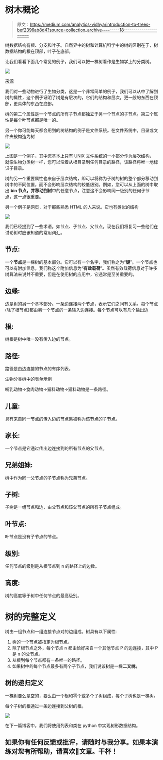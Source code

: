 # 树木概论

> 原文：<https://medium.com/analytics-vidhya/introduction-to-trees-bef2396ab8d4?source=collection_archive---------18----------------------->

树数据结构有根、分支和叶子。自然界中的树和计算机科学中的树的区别在于，树数据结构的根在顶部，叶子在底部。

让我们看看下面几个常见的例子，我们可以把一棵树看作是生物学上的分类树。

![](img/591e83115aae1df05049272f9a02958f.png)

[来源](https://www.google.com/url?sa=i&url=https%3A%2F%2Frunestone.academy%2Frunestone%2Fbooks%2Fpublished%2Fpythonds%2FTrees%2FExamplesofTrees.html&psig=AOvVaw1JFNLnFRhcPfqFMO_j7sJQ&ust=1610867047569000&source=images&cd=vfe&ved=0CAMQjB1qFwoTCIDq4cPxn-4CFQAAAAAdAAAAABAD)

我们对一些动物进行了生物分类，这是一个非常简单的例子，我们可以从中了解到树的属性，这个例子证明了树是有层次的，它们的结构和层次，更一般的东西在顶部，更具体的东西在底部。

树的第二个属性是一个节点的所有子节点都独立于另一个节点的子节点。第三个属性是每个叶节点都是唯一的。

另一个你可能每天都会用到的树结构的例子是文件系统。在文件系统中，目录或文件夹被构造为树

![](img/239c3ffe5c0756fa5e3a02bc01524339.png)

上图是一个例子，其中您基本上只有 UNIX 文件系统的一小部分作为层次结构，就像生物分类树一样，您可以沿着从根目录到任何目录的路径，该路径将唯一地标识子目录。

树的另一个重要属性也来自于层次结构，即可以将称为子树的树的整个部分移动到树中的不同位置，而不会影响层次结构的较低级别。例如，您可以从上面的树中取出 **bin 节点，并移动到树**中的任意节点，注意这不会影响同一级别的任何子节点，这一点很重要。

另一个例子是网页，对于那些熟悉 HTML 的人来说。它也有类似的结构

![](img/53a412f7007e59655695b819b57eb8d3.png)

我们已经提到了一些术语，如节点、子节点、父节点，现在我们将复习一些他们在讨论树时应该知道的常用词汇。

## 节点:

一个**节点**是一棵树的基本部分。它可以有一个名字，我们称之为“**键**”。一个节点也可以有附加信息，我们称这个附加信息为“**有效载荷**”。虽然有效载荷信息对于许多树算法来说并不重要，但是在使用树的应用中，它通常是至关重要的。

## 边缘:

边是树的另一个基本部分。一条边连接两个节点，表示它们之间有关系。每个节点(除了根节点)都由另一个节点的一条输入边连接。每个节点可以有几个输出边

## 根:

树根是树中唯一没有传入边的节点。

## 路径:

路径是由边连接的节点的有序列表。

生物分类树中的表单示例

哺乳动物→食肉动物→猫科动物→猫科动物是一条路径。

## 儿童:

具有来自同一节点的传入边的节点集被称为该节点的子节点。

## 家长:

一个节点是它通过传出边连接到的所有节点的父节点。

## 兄弟姐妹:

树中作为同一父节点的子节点称为兄弟节点。

## 子树:

子树是一组节点和边，由父节点和该父节点的所有子节点组成。

## 叶节点:

叶节点是没有子节点的节点。

## 级别:

任何节点的级别是从根节点到 n 的路径上的边数。

## 高度:

树的高度等于树中任何节点的最高级别。

# 树的完整定义

树由一组节点和一组连接节点对的边组成。树具有以下属性:

1.  树的一个节点被指定为根节点。
2.  除了根节点之外，每个节点 n 都由恰好来自一个其他节点 P 的边连接，其中 P 是 n 的父节点。
3.  从根到每个节点都有一条唯一的路径。
4.  如果树中的每个节点最多有两个子节点，我们说该树是一棵**二叉树。**

## 树的递归定义

一棵树要么是空的，要么由一个根和零个或多个子树组成，每个子树也是一棵树。

每个子树的根通过一条边连接到父树的根。

![](img/a107d2dd825fa949394c901b9a6f670d.png)

在下一篇博客中，我们将使用列表和类在 python 中实现树形数据结构。

## 如果你有任何反馈或批评，请随时与我分享。如果本演练对您有所帮助，请喜欢👏文章。干杯！